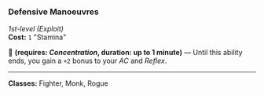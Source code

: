 ### Defensive Manoeuvres
*1st-level (Exploit)*  
**Cost:** `1` "Stamina"  

🔷 **(requires: *Concentration*, duration: up to 1 minute)** — Until this ability ends, you gain a `+2` bonus to your *AC* and *Reflex*.

---

**Classes:** Fighter, Monk, Rogue
